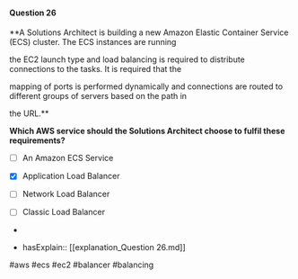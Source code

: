 #### Question  26


**A Solutions Architect is building a new Amazon Elastic Container Service (ECS) cluster. The ECS instances are running

the EC2 launch type and load balancing is required to distribute connections to the tasks. It is required that the

mapping of ports is performed dynamically and connections are routed to different groups of servers based on the path in

the URL.**


**Which AWS service should the Solutions Architect choose to fulfil these requirements?**


- [ ] An Amazon ECS Service


- [x] Application Load Balancer


- [ ] Network Load Balancer


- [ ] Classic Load Balancer


*

- hasExplain:: [[explanation_Question  26.md]]

#aws #ecs #ec2 #balancer #balancing 